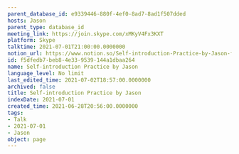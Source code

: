 ```yaml
---
parent_database_id: e9339446-880f-4ef0-8ad7-8ad1f507dded
hosts: Jason
parent_type: database_id
meeting_link: https://join.skype.com/xMKyV4Fx3KXT
platform: Skype
talktime: 2021-07-01T21:00:00.0000000
notion_url: https://www.notion.so/Self-introduction-Practice-by-Jason-f5dfedb7beb84e339539144a1dbaa264
id: f5dfedb7-beb8-4e33-9539-144a1dbaa264
name: Self-introduction Practice by Jason
language_level: No limit
last_edited_time: 2021-07-02T18:57:00.0000000
archived: false
title: Self-introduction Practice by Jason
indexDate: 2021-07-01
created_time: 2021-06-28T20:56:00.0000000
tags:
- Talk
- 2021-07-01
- Jason
object: page
---
```







